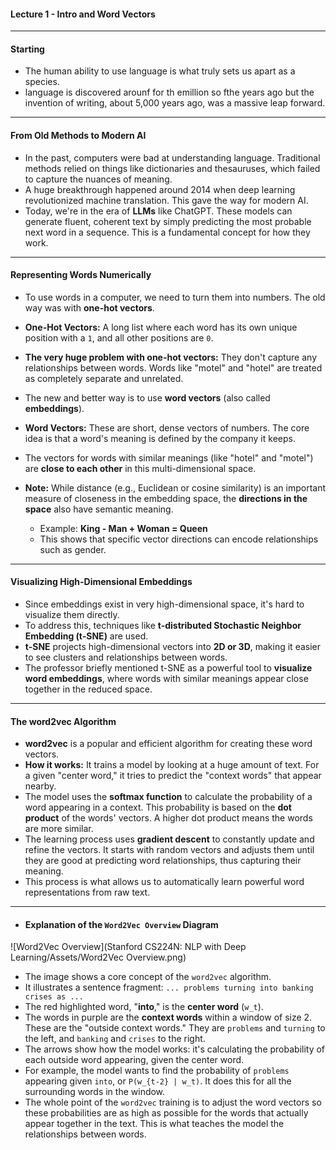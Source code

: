 #### **Lecture 1 - Intro and Word Vectors**

---

#### **Starting**

- The human ability to use language is what truly sets us apart as a species.
- language is discovered arounf for th emillion so fthe years ago but the invention of writing, about 5,000 years ago, was a massive leap forward.
---

#### **From Old Methods to Modern AI**

- In the past, computers were bad at understanding language. Traditional methods relied on things like dictionaries and thesauruses, which failed to capture the nuances of meaning.
- A huge breakthrough happened around 2014 when deep learning revolutionized machine translation. This gave the way for modern AI.
- Today, we're in the era of **LLMs** like ChatGPT. These models can generate fluent, coherent text by simply predicting the most probable next word in a sequence. This is a fundamental concept for how they work.

---

#### **Representing Words Numerically**

- To use words in a computer, we need to turn them into numbers. The old way was with **one-hot vectors**.
- **One-Hot Vectors:** A long list where each word has its own unique position with a `1`, and all other positions are `0`.
- **The very huge problem with one-hot vectors:** They don't capture any relationships between words. Words like "motel" and "hotel" are treated as completely separate and unrelated.

- The new and better way is to use **word vectors** (also called **embeddings**).
- **Word Vectors:** These are short, dense vectors of numbers. The core idea is that a word's meaning is defined by the company it keeps.
- The vectors for words with similar meanings (like "hotel" and "motel") are **close to each other** in this multi-dimensional space.
- **Note:** While distance (e.g., Euclidean or cosine similarity) is an important measure of closeness in the embedding space, the **directions in the space** also have semantic meaning.  
  - Example: **King - Man + Woman = Queen**  
  - This shows that specific vector directions can encode relationships such as gender.

---

#### **Visualizing High-Dimensional Embeddings**

- Since embeddings exist in very high-dimensional space, it's hard to visualize them directly.  
- To address this, techniques like **t-distributed Stochastic Neighbor Embedding (t-SNE)** are used.  
- **t-SNE** projects high-dimensional vectors into **2D or 3D**, making it easier to see clusters and relationships between words.  
- The professor briefly mentioned t-SNE as a powerful tool to **visualize word embeddings**, where words with similar meanings appear close together in the reduced space.


---

#### **The word2vec Algorithm**

- **word2vec** is a popular and efficient algorithm for creating these word vectors.
- **How it works:** It trains a model by looking at a huge amount of text. For a given "center word," it tries to predict the "context words" that appear nearby.
- The model uses the **softmax function** to calculate the probability of a word appearing in a context. This probability is based on the **dot product** of the words' vectors. A higher dot product means the words are more similar.
- The learning process uses **gradient descent** to constantly update and refine the vectors. It starts with random vectors and adjusts them until they are good at predicting word relationships, thus capturing their meaning.
- This process is what allows us to automatically learn powerful word representations from raw text.

---

- #### **Explanation of the `Word2Vec Overview` Diagram**

![Word2Vec Overview](Stanford CS224N: NLP with Deep Learning/Assets/Word2Vec Overview.png)

- The image shows a core concept of the `word2vec` algorithm.
- It illustrates a sentence fragment: `... problems turning into banking crises as ...`
- The red highlighted word, "**into**," is the **center word** (`w_t`).
- The words in purple are the **context words** within a window of size 2. These are the "outside context words." They are `problems` and `turning` to the left, and `banking` and `crises` to the right.
- The arrows show how the model works: it's calculating the probability of each outside word appearing, given the center word.
- For example, the model wants to find the probability of `problems` appearing given `into`, or `P(w_{t-2} | w_t)`. It does this for all the surrounding words in the window.
- The whole point of the `word2vec` training is to adjust the word vectors so these probabilities are as high as possible for the words that actually appear together in the text. This is what teaches the model the relationships between words.

